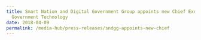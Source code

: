 ```yaml
---
title: Smart Nation and Digital Government Group appoints new Chief Executive of
  Government Technology
date: 2018-04-09
permalink: /media-hub/press-releases/sndgg-appoints-new-chief
---
```

